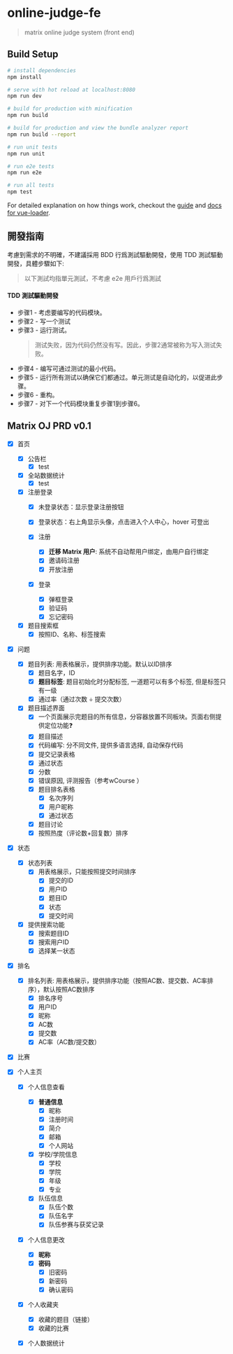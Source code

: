 # online-judge-fe

> matrix online judge system (front end)

## Build Setup

``` bash
# install dependencies
npm install

# serve with hot reload at localhost:8080
npm run dev

# build for production with minification
npm run build

# build for production and view the bundle analyzer report
npm run build --report

# run unit tests
npm run unit

# run e2e tests
npm run e2e

# run all tests
npm test
```

For detailed explanation on how things work, checkout the [guide](http://vuejs-templates.github.io/webpack/) and [docs for vue-loader](http://vuejs.github.io/vue-loader).

## 開發指南

考慮到需求的不明確，不建議採用 BDD 行爲測試驅動開發，使用 TDD 測試驅動開發，具體步驟如下:
> 以下測試均指單元測試，不考慮 e2e 用戶行爲測試

#### TDD 測試驅動開發

- 步骤1 - 考虑要编写的代码模块。
- 步骤2 - 写一个测试
- 步骤3 - 运行测试。
  > 测试失败，因为代码仍然没有写。因此，步骤2通常被称为写入测试失败。
- 步骤4 - 编写可通过测试的最小代码。
- 步骤5 - 运行所有测试以确保它们都通过。单元测试是自动化的，以促进此步骤。
- 步骤6 - 重构。
- 步骤7 - 对下一个代码模块重复步骤1到步骤6。

## Matrix OJ PRD v0.1

- [x] 首页
  - [x] 公告栏  
    - [x] test  
  - [x] 全站数据统计 
    - [x] test
  - [x] 注册登录
    - [x] 未登录状态：显示登录注册按钮
    - [x] 登录状态：右上角显示头像，点击进入个人中心，hover 可登出

    - [x] 注册
      - [x] **迁移 Matrix 用户**: 系统不自动帮用户绑定，由用户自行绑定
      - [x] 邀请码注册
      - [x] 开放注册
    - [x] 登录
      - [x] 弹框登录
      - [x] 验证码
      - [x] 忘记密码
  - [x] 题目搜索框
      - [x] 按照ID、名称、标签搜索

- [x] 问题
  - [x] 题目列表: 用表格展示，提供排序功能。默认以ID排序
    - [x] 题目名字，ID
    - [x] **题目标签**: 题目初始化时分配标签, 一道题可以有多个标签, 但是标签只有一级
    - [x] 通过率（通过次数 ÷ 提交次数）

  - [x] 题目描述界面
    - [x] 一个页面展示完题目的所有信息，分容器放置不同板块。页面右侧提供定位功能❓
    - [x] 题目描述
    - [x] 代码编写: 分不同文件, 提供多语言选择, 自动保存代码
    - [x] 提交记录表格
    - [x] 通过状态
    - [x] 分数
    - [x] 错误原因, 评测报告（参考wCourse ）
    - [x] 题目排名表格
      - [x] 名次序列
      - [x] 用户昵称
      - [x] 通过状态
    - [x] 题目讨论
    - [x] 按照热度（评论数+回复数）排序

- [x] 状态
  - [x] 状态列表
    - [x] 用表格展示，只能按照提交时间排序
      - [x] 提交的ID
      - [x] 用户ID
      - [x] 题目ID
      - [x] 状态
      - [x] 提交时间
  - [x] 提供搜索功能
    - [x] 搜索题目ID
    - [x] 搜索用户ID
    - [x] 选择某一状态

- [x] 排名
  - [x] 排名列表: 用表格展示，提供排序功能（按照AC数、提交数、AC率排序），默认按照AC数排序
    - [x] 排名序号
    - [x] 用户ID
    - [x] 昵称
    - [x] AC数
    - [x] 提交数
    - [x] AC率（AC数/提交数）

- [x] 比赛

- [x] 个人主页
  - [x] 个人信息查看
    - [x] **普通信息**
      - [x] 昵称
      - [x] 注册时间
      - [x] 简介
      - [x] 邮箱
      - [x] 个人网站
    - [x] 学校/学院信息
      - [x] 学校
      - [x] 学院
      - [x] 年级
      - [x] 专业
    - [x] 队伍信息
      - [x] 队伍个数
      - [x] 队伍名字
      - [x] 队伍参赛与获奖记录
  - [x] 个人信息更改
    - [x] **昵称**
    - [x] **密码**
      - [x] 旧密码
      - [x] 新密码
      - [x] 确认密码
  - [x] 个人收藏夹
    - [x] 收藏的题目（链接）
    - [x] 收藏的比赛
  - [x] 个人数据统计
 


